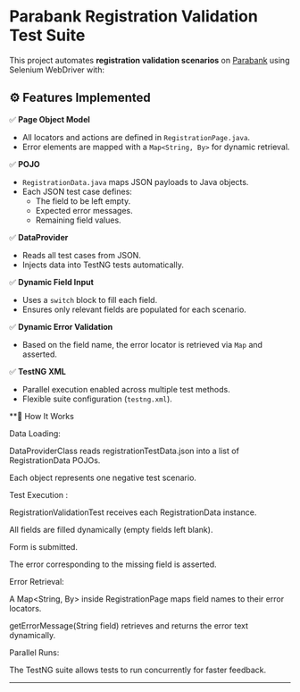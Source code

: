 # Parabank Registration Validation Test Suite

This project automates **registration validation scenarios** on [Parabank](https://parabank.parasoft.com/parabank/) using Selenium WebDriver with:

## ⚙️ Features Implemented

✅ **Page Object Model**
- All locators and actions are defined in `RegistrationPage.java`.
- Error elements are mapped with a `Map<String, By>` for dynamic retrieval.

✅ **POJO**
- `RegistrationData.java` maps JSON payloads to Java objects.
- Each JSON test case defines:
  - The field to be left empty.
  - Expected error messages.
  - Remaining field values.

✅ **DataProvider**
- Reads all test cases from JSON.
- Injects data into TestNG tests automatically.

✅ **Dynamic Field Input**
- Uses a `switch` block to fill each field.
- Ensures only relevant fields are populated for each scenario.

✅ **Dynamic Error Validation**
- Based on the field name, the error locator is retrieved via `Map` and asserted.

✅ **TestNG XML**
- Parallel execution enabled across multiple test methods.
- Flexible suite configuration (`testng.xml`).

**🧩 How It Works

Data Loading:

DataProviderClass reads registrationTestData.json into a list of RegistrationData POJOs.

Each object represents one negative test scenario.

Test Execution :

RegistrationValidationTest receives each RegistrationData instance.

All fields are filled dynamically (empty fields left blank).

Form is submitted.

The error corresponding to the missing field is asserted.

Error Retrieval:

A Map<String, By> inside RegistrationPage maps field names to their error locators.

getErrorMessage(String field) retrieves and returns the error text dynamically.

Parallel Runs:

The TestNG suite allows tests to run concurrently for faster feedback.

---
